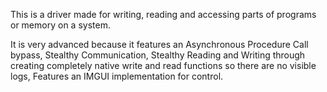This is a driver made for writing, reading and accessing parts of programs or memory on a system.

It is very advanced because it features an Asynchronous Procedure Call bypass, Stealthy Communication, Stealthy Reading and Writing through creating completely native write and read functions so there are no visible logs, Features an IMGUI implementation for control.
